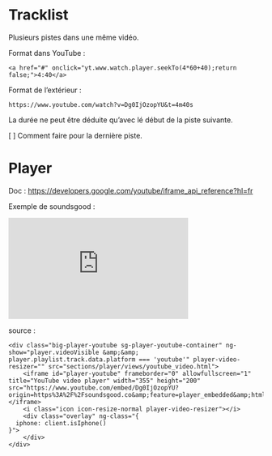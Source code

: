 # Tracklist

Plusieurs pistes dans une même vidéo.

Format dans YouTube :

	<a href="#" onclick="yt.www.watch.player.seekTo(4*60+40);return false;">4:40</a>

Format de l’extérieur :

	https://www.youtube.com/watch?v=Dg0IjOzopYU&t=4m40s

La durée ne peut être déduite qu’avec lé début de la piste suivante.

[ ] Comment faire pour la dernière piste.

# Player

Doc : <https://developers.google.com/youtube/iframe_api_reference?hl=fr>

Exemple de soundsgood :

<div class="big-player-youtube sg-player-youtube-container" ng-show="player.videoVisible &amp;&amp; player.playlist.track.data.platform === 'youtube'" player-video-resizer="" src="sections/player/views/youtube_video.html">
		<iframe id="player-youtube" frameborder="0" allowfullscreen="1" title="YouTube video player" width="355" height="200" src="https://www.youtube.com/embed/Dg0IjOzopYU?origin=https%3A%2F%2Fsoundsgood.co&amp;feature=player_embedded&amp;html5=true&amp;enablejsapi=1&amp;controls=0&amp;modestbranding=1&amp;showinfo=0&amp;rel=0&amp;autoplay=0&amp;disablekb=1&amp;playsinline=1&amp;widgetid=2"></iframe>
		<i class="icon icon-resize-normal player-video-resizer"></i>
		<div class="overlay" ng-class="{
      iphone: client.isIphone()
    }">
		</div></div>

source :

	<div class="big-player-youtube sg-player-youtube-container" ng-show="player.videoVisible &amp;&amp; player.playlist.track.data.platform === 'youtube'" player-video-resizer="" src="sections/player/views/youtube_video.html">
		<iframe id="player-youtube" frameborder="0" allowfullscreen="1" title="YouTube video player" width="355" height="200" src="https://www.youtube.com/embed/Dg0IjOzopYU?origin=https%3A%2F%2Fsoundsgood.co&amp;feature=player_embedded&amp;html5=true&amp;enablejsapi=1&amp;controls=0&amp;modestbranding=1&amp;showinfo=0&amp;rel=0&amp;autoplay=0&amp;disablekb=1&amp;playsinline=1&amp;widgetid=2"></iframe>
		<i class="icon icon-resize-normal player-video-resizer"></i>
		<div class="overlay" ng-class="{
      iphone: client.isIphone()
    }">
		</div>
	</div>

